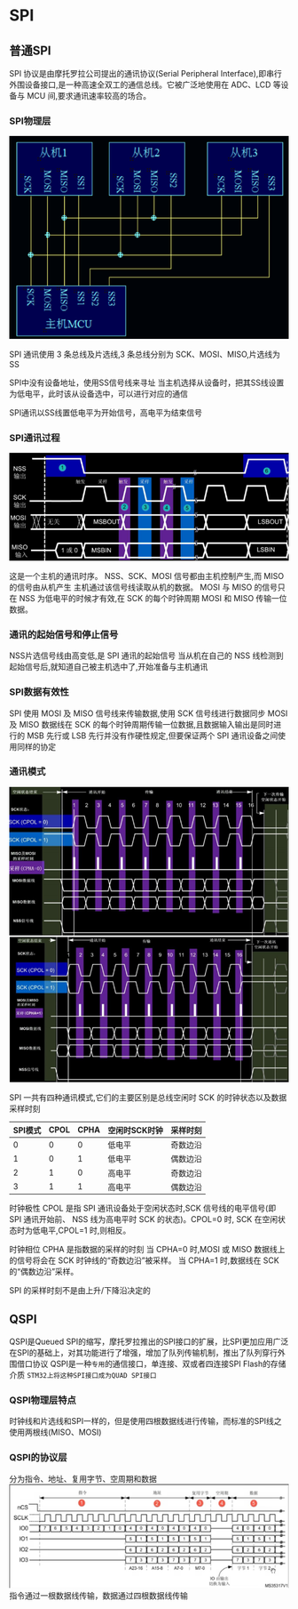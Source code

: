 # SPI
## 普通SPI
SPI 协议是由摩托罗拉公司提出的通讯协议(Serial Peripheral Interface),即串行外围设备接口,是一种高速全双工的通信总线。它被广泛地使用在 ADC、LCD 等设备与 MCU 间,要求通讯速率较高的场合。

### SPI物理层
![Pasted image 20210310124645](../../../pictures/Pasted%20image%2020210310124645.png)

SPI 通讯使用 3 条总线及片选线,3 条总线分别为 SCK、MOSI、MISO,片选线为SS

SPI中没有设备地址，使用SS信号线来寻址
当主机选择从设备时，把其SS线设置为低电平，此时该从设备选中，可以进行对应的通信

SPI通讯以SS线置低电平为开始信号，高电平为结束信号



### SPI通讯过程
![Pasted image 20210310124738](../../../pictures/Pasted%20image%2020210310124738.png)

这是一个主机的通讯时序。
NSS、SCK、MOSI 信号都由主机控制产生,而 MISO 的信号由从机产生
主机通过该信号线读取从机的数据。
MOSI 与 MISO 的信号只在 NSS 为低电平的时候才有效,在 SCK 的每个时钟周期 MOSI 和 MISO 传输一位数据。

### 通讯的起始信号和停止信号

NSS片选信号线由高变低,是 SPI 通讯的起始信号
当从机在自己的 NSS 线检测到起始信号后,就知道自己被主机选中了,开始准备与主机通讯

### SPI数据有效性
SPI 使用 MOSI 及 MISO 信号线来传输数据,使用 SCK 信号线进行数据同步
MOSI及 MISO 数据线在 SCK 的每个时钟周期传输一位数据,且数据输入输出是同时进行的
MSB 先行或 LSB 先行并没有作硬性规定,但要保证两个 SPI 通讯设备之间使用同样的协定

### 通讯模式
![Pasted image 20210310125136](../../../pictures/Pasted%20image%2020210310125136.png)
![Pasted image 20210310125409](../../../pictures/Pasted%20image%2020210310125409.png)

SPI 一共有四种通讯模式,它们的主要区别是总线空闲时 SCK 的时钟状态以及数据采样时刻

|SPI模式|CPOL|CPHA|空闲时SCK时钟|采样时刻|
|---|---|---|---|---|
|0|0|0|低电平|奇数边沿|
|1|0|1|低电平|偶数边沿|
|2|1|0|高电平|奇数边沿|
|3|1|1|高电平|偶数边沿|

时钟极性 CPOL 是指 SPI 通讯设备处于空闲状态时,SCK 信号线的电平信号(即 SPI 通讯开始前、 NSS 线为高电平时 SCK 的状态)。CPOL=0 时, SCK 在空闲状态时为低电平,CPOL=1 时,则相反。


时钟相位 CPHA 是指数据的采样的时刻
当 CPHA=0 时,MOSI 或 MISO 数据线上的信号将会在 SCK 时钟线的“奇数边沿”被采样。
当 CPHA=1 时,数据线在 SCK 的“偶数边沿”采样。

SPI 的采样时刻不是由上升/下降沿决定的

## QSPI
QSPI是Queued SPI的缩写，摩托罗拉推出的SPI接口的扩展，比SPI更加应用广泛
在SPI的基础上，对其功能进行了增强，增加了队列传输机制，推出了队列穿行外围借口协议
QSPI是一种`专用`的通信接口，单连接、双或者四连接SPI Flash的存储介质
`STM32上将这种SPI接口成为QUAD SPI接口`

### QSPI物理层特点
时钟线和片选线和SPI一样的，但是使用四根数据线进行传输，而标准的SPI线之使用两根线(MISO、MOSI)

### QSPI的协议层
分为指令、地址、复用字节、空周期和数据
![Pasted image 20210611160719](../../../pictures/Pasted%20image%2020210611160719.png)
指令通过一根数据线传输，数据通过四根数据线传输



